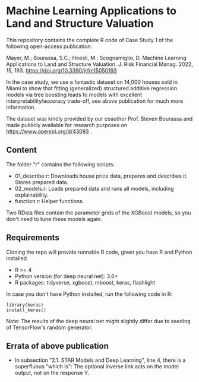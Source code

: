# Machine Learning Applications to Land and Structure Valuation

This repository contains the complete R code of Case Study 1 of the following open-access publication:

Mayer, M.; Bourassa, S.C.; Hoesli, M.; Scognamiglio, D. Machine Learning Applications to Land and Structure Valuation. J. Risk Financial Manag. 2022, 15, 193. https://doi.org/10.3390/jrfm15050193

In the case study, we use a fantastic dataset on 14,000 houses sold in Miami to show that fitting (generalized) structured additive regression models via tree boosting leads to models with excellent interpretability/accuracy trade-off, see above publication for much more information.

The dataset was kindly provided by our coauthor Prof. Steven Bourassa and made publicly available for research purposes on https://www.openml.org/d/43093 .

## Content 

The folder "r" contains the following scripts:

- 01_describe.r: Downloads house price data, prepares and describes it. Stores prepared data.
- 02_models.r: Loads prepared data and runs all models, including explainability.
- function.r: Helper functions.

Two RData files contain the parameter grids of the XGBoost models, so you don't need to tune these models again.

## Requirements

Cloning the repo will provide runnable R code, given you have R and Python installed.

- R >= 4
- Python version (for deep neural net): 3.6+
- R packages: tidyverse, xgboost, mboost, keras, flashlight

In case you don't have Python installed, run the following code in R:
```
library(keras)
install_keras()
```

Note: The results of the deep neural net might slightly differ due to seeding of TensorFlow's random generator.

## Errata of above publication

- In subsection "2.1. STAR Models and Deep Learning", line 4, there is a superfluous "which is": The optional inverse link acts on the model output, not on the response Y.
